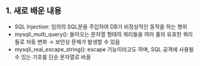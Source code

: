 ## 1. 새로 배운 내용
* SQL Injection: 임의의 SQL문을 주입하여 DB가 비정상적인 동작을 하는 행위
* mysqli_multi_query(): 들어오는 문자열 형태의 쿼리들을 여러 줄의 유효한 쿼리들로 자동 변화 → 보안상 문제가 발생할 수 있음
* mysqli_real_escape_string(): escape 기능이라고도 하며, SQL 공격에 사용될 수 있는 기호를 단순 문자열로 바꿈
